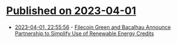 # [Published on 2023-04-01](index.md)

* [2023-04-01, 22:55:56](https://lobste.rs/s/ptku60/filecoin_green_bacalhau_announce) - [Filecoin Green and Bacalhau Announce Partnership to Simplify Use of Renewable Energy Credits](https://blog.bacalhau.org/p/filecoin-green-rec-and-bacalhau-partnership)
